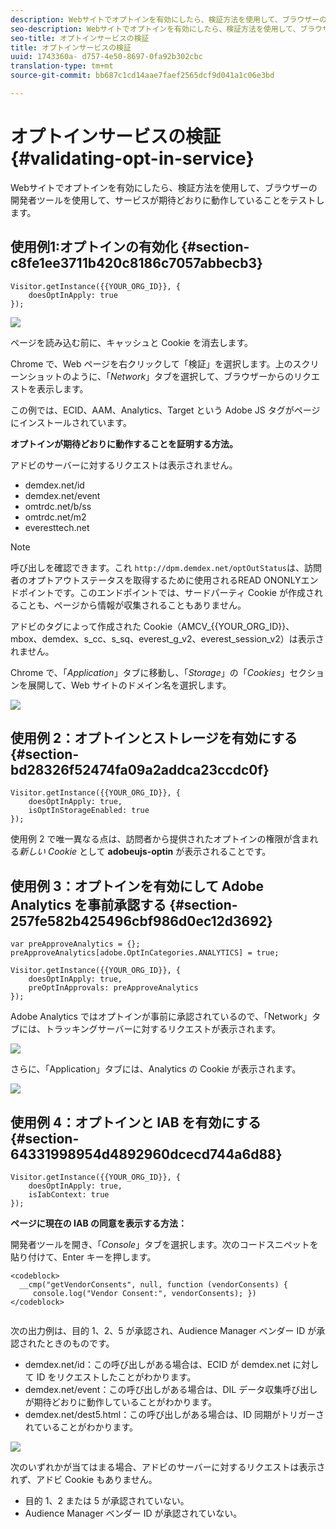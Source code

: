 ```yaml
---
description: Webサイトでオプトインを有効にしたら、検証方法を使用して、ブラウザーの開発者ツールを使用して、サービスが期待どおりに動作していることをテストします。
seo-description: Webサイトでオプトインを有効にしたら、検証方法を使用して、ブラウザーの開発者ツールを使用して、サービスが期待どおりに動作していることをテストします。
seo-title: オプトインサービスの検証
title: オプトインサービスの検証
uuid: 1743360a- d757-4e50-8697-0fa92b302cbc
translation-type: tm+mt
source-git-commit: bb687c1cd14aae7faef2565dcf9d041a1c06e3bd

---
```



# オプトインサービスの検証{#validating-opt-in-service}

Webサイトでオプトインを有効にしたら、検証方法を使用して、ブラウザーの開発者ツールを使用して、サービスが期待どおりに動作していることをテストします。

## 使用例1:オプトインの有効化 {#section-c8fe1ee3711b420c8186c7057abbecb3}

```
Visitor.getInstance({{YOUR_ORG_ID}}, { 
    doesOptInApply: true 
});
```

![](assets/use_case_1_1.png)

ページを読み込む前に、キャッシュと Cookie を消去します。

Chrome で、Web ページを右クリックして「検証」を選択します。上のスクリーンショットのように、「*Network*」タブを選択して、ブラウザーからのリクエストを表示します。

この例では、ECID、AAM、Analytics、Target という Adobe JS タグがページにインストールされています。

**オプトインが期待どおりに動作することを証明する方法。**

アドビのサーバーに対するリクエストは表示されません。

* demdex.net/id
* demdex.net/event
* omtrdc.net/b/ss
* omtrdc.net/m2
* everesttech.net

>[!NOTE]
>
>呼び出しを確認できます。これ `http://dpm.demdex.net/optOutStatus`は、訪問者のオプトアウトステータスを取得するために使用されるREAD ONONLYエンドポイントです。このエンドポイントでは、サードパーティ Cookie が作成されることも、ページから情報が収集されることもありません。

アドビのタグによって作成された Cookie（AMCV_{{YOUR_ORG_ID}}、mbox、demdex、s_cc、s_sq、everest_g_v2、everest_session_v2）は表示されません。

Chrome で、「*Application*」タブに移動し、「*Storage*」の「*Cookies*」セクションを展開して、Web サイトのドメイン名を選択します。

![](assets/use_case_1_2.png)

## 使用例 2：オプトインとストレージを有効にする {#section-bd28326f52474fa09a2addca23ccdc0f}

```
Visitor.getInstance({{YOUR_ORG_ID}}, { 
    doesOptInApply: true, 
    isOptInStorageEnabled: true 
});
```

使用例 2 で唯一異なる点は、訪問者から提供されたオプトインの権限が含まれる*新しい Cookie* として **adobeujs-optin** が表示されることです。

## 使用例 3：オプトインを有効にして Adobe Analytics を事前承認する {#section-257fe582b425496cbf986d0ec12d3692}

```
var preApproveAnalytics = {}; 
preApproveAnalytics[adobe.OptInCategories.ANALYTICS] = true;

Visitor.getInstance({{YOUR_ORG_ID}}, { 
    doesOptInApply: true, 
    preOptInApprovals: preApproveAnalytics 
});
```

Adobe Analytics ではオプトインが事前に承認されているので、「Network」タブには、トラッキングサーバーに対するリクエストが表示されます。

![](assets/use_case_3_1.png)

さらに、「Application」タブには、Analytics の Cookie が表示されます。

![](assets/use_case_3_2.png)

## 使用例 4：オプトインと IAB を有効にする {#section-64331998954d4892960dcecd744a6d88}

```
Visitor.getInstance({{YOUR_ORG_ID}}, { 
    doesOptInApply: true, 
    isIabContext: true 
});
```

**ページに現在の IAB の同意を表示する方法：**

開発者ツールを開き、「*Console*」タブを選択します。次のコードスニペットを貼り付けて、Enter キーを押します。

```
<codeblock>
  __cmp("getVendorConsents", null, function (vendorConsents) { 
     console.log("Vendor Consent:", vendorConsents); }) 
</codeblock>  
  
```

次の出力例は、目的 1、2、5 が承認され、Audience Manager ベンダー ID が承認されたときのものです。

* demdex.net/id：この呼び出しがある場合は、ECID が demdex.net に対して ID をリクエストしたことがわかります。
* demdex.net/event：この呼び出しがある場合は、DIL データ収集呼び出しが期待どおりに動作していることがわかります。
* demdex.net/dest5.html：この呼び出しがある場合は、ID 同期がトリガーされていることがわかります。

![](assets/use_case_4_1.png)

次のいずれかが当てはまる場合、アドビのサーバーに対するリクエストは表示されず、アドビ Cookie もありません。

* 目的 1、2 または 5 が承認されていない。
* Audience Manager ベンダー ID が承認されていない。